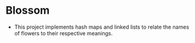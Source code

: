 # Blossom 

- This project implements hash maps and linked lists to relate the names of flowers to their respective meanings.
